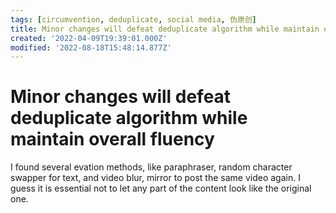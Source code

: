 ```yaml
---
tags: [circumvention, deduplicate, social media, 伪原创]
title: Minor changes will defeat deduplicate algorithm while maintain overall fluency
created: '2022-04-09T19:39:01.000Z'
modified: '2022-08-18T15:48:14.877Z'
---
```


# Minor changes will defeat deduplicate algorithm while maintain overall fluency

I found several evation methods, like paraphraser, random character swapper for text, and video blur, mirror to post the same video again. I guess it is essential not to let any part of the content look like the original one.
